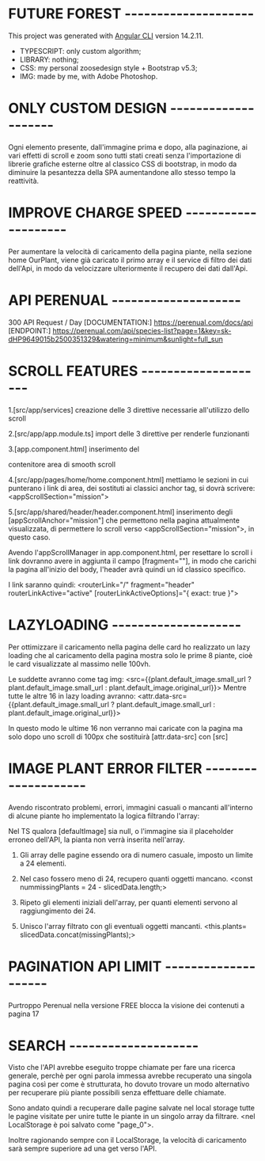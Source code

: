 # FUTURE FOREST --------------------
This project was generated with [Angular CLI](https://github.com/angular/angular-cli) version 14.2.11.
- TYPESCRIPT: only custom algorithm;
- LIBRARY: nothing;
- CSS: my personal zoosedesign style + Bootstrap v5.3;
- IMG: made by me, with Adobe Photoshop.

# ONLY CUSTOM DESIGN --------------------
Ogni elemento presente, dall'immagine prima e dopo, alla paginazione, ai vari effetti di scroll e zoom sono tutti stati creati senza l'importazione di librerie grafiche esterne oltre al classico CSS di bootstrap, in modo da diminuire la pesantezza della SPA aumentandone allo stesso tempo la reattività.


# IMPROVE CHARGE SPEED --------------------
Per aumentare la velocità di caricamento della pagina piante, nella sezione home OurPlant, viene già caricato il primo array e il service di filtro dei dati dell'Api, in modo da velocizzare ulteriormente il recupero dei dati dall'Api.


# API PERENUAL --------------------
300 API Request / Day
[DOCUMENTATION:] https://perenual.com/docs/api
[ENDPOINT:] https://perenual.com/api/species-list?page=1&key=sk-dHP9649015b2500351329&watering=minimum&sunlight=full_sun


# SCROLL FEATURES --------------------
1.[src/app/services]
creazione delle 3 direttive necessarie all'utilizzo dello scroll

2.[src/app/app.module.ts]
import delle 3 direttive per renderle funzionanti

3.[app.component.html]
inserimento del <div appScrollManager><div> contenitore area di smooth scroll

4.[src/app/pages/home/home.component.html]
mettiamo le sezioni in cui punterano i link di area, dei sostituti ai classici anchor tag, si dovrà scrivere: <appScrollSection="mission">

5.[src/app/shared/header/header.component.html]
inserimento degli [appScrollAnchor="mission"] che permettono nella pagina attualmente visualizzata, di permettere lo scroll verso <appScrollSection="mission">, in questo caso.

Avendo l'appScrollManager in app.component.html, per resettare lo scroll i link dovranno avere in aggiunta il campo [fragment=""], in modo che carichi la pagina all'inizio del body, l'header avrà quindi un id classico specifico.

I link saranno quindi:
<routerLink="/" fragment="header" routerLinkActive="active" [routerLinkActiveOptions]="{ exact: true }">


# LAZYLOADING --------------------
Per ottimizzare il caricamento nella pagina delle card ho realizzato un lazy loading che al caricamento della pagina mostra solo le prime 8 piante, cioè le card visualizzate al massimo nelle 100vh.

Le suddette avranno come tag img: <src={{plant.default_image.small_url ? plant.default_image.small_url : plant.default_image.original_url}}>
Mentre tutte le altre 16 in lazy loading avranno: <attr.data-src={{plant.default_image.small_url ? plant.default_image.small_url : plant.default_image.original_url}}>

In questo modo le ultime 16 non verranno mai caricate con la pagina ma solo dopo uno scroll di 100px che sostituirà [attr.data-src] con [src]


# IMAGE PLANT ERROR FILTER --------------------
Avendo riscontrato problemi, errori, immagini casuali o mancanti all'interno di alcune piante ho implementato la logica filtrando l'array:

Nel TS qualora [defaultImage] sia null, o l'immagine sia il placeholder erroneo dell'API, la pianta non verrà inserita nell'array. 

 1. Gli array delle pagine essendo ora di numero casuale, imposto un limite a 24 elementi. 
 <const slicedData = filteredData.slice(0,24);>

 2. Nel caso fossero meno di 24, recupero quanti oggetti mancano.
 <const nummissingPlants = 24 - slicedData.length;>
 
 4. Ripeto gli elementi iniziali dell'array, per quanti elementi servono al raggiungimento dei 24.
 <const missingPlants = filteredData.slice(0,nummissingPlants);>

 5. Unisco l'array filtrato con gli eventuali oggetti mancanti.
 <this.plants= slicedData.concat(missingPlants);>


# PAGINATION API LIMIT --------------------
Purtroppo Perenual nella versione FREE blocca la visione dei contenuti a pagina 17

# SEARCH --------------------
Visto che l'API avrebbe eseguito troppe chiamate per fare una ricerca generale, perchè per ogni parola immessa avrebbe recuperato una singola pagina così per come è strutturata, ho dovuto trovare un modo alternativo per recuperare più piante possibili senza effettuare delle chiamate. 

Sono andato quindi a recuperare dalle pagine salvate nel local storage tutte le pagine visitate per unire tutte le piante in un singolo array da filtrare. <nel LocalStorage è poi salvato come "page_0">.

Inoltre ragionando sempre con il LocalStorage, la velocità di caricamento sarà sempre superiore ad una get verso l'API.
